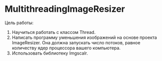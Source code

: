 # MultithreadingImageResizer
Цель работы:
1. Научиться работать с классом Thread.
2. Написать программу уменьшения изображений на основе проекта ImageResizer. Она должна запускать число потоков, равное количеству ядер процессора вашего компьютера.
3. Использовать библиотеку Imgscalr.
